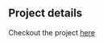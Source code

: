 ## Project details

Checkout the project [here](https://cdn.rawgit.com/khanduri/meme_generator/master/index.html)